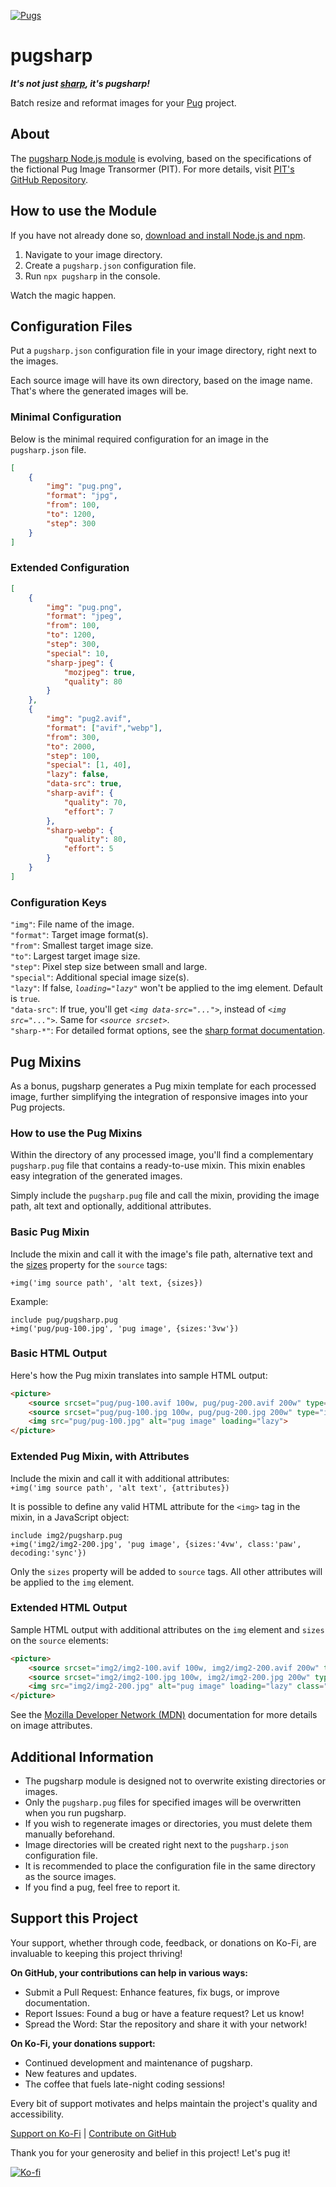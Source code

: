 [![Pugs](docs/pugs.webp)](https://github.com/sebfried/pugsharp/)

# pugsharp

***It's not just [sharp](https://www.npmjs.com/package/sharp), it's pugsharp!***

Batch resize and reformat images for your [Pug](https://www.npmjs.com/package/pug) project.

## About
The [pugsharp Node.js module](https://www.npmjs.com/package/pugsharp) is evolving, based on the specifications of the fictional Pug Image Transormer (PIT). For more details, visit [PIT's GitHub Repository](https://github.com/sebfried/pit).

## How to use the Module
If you have not already done so, [download and install Node.js and npm](https://docs.npmjs.com/downloading-and-installing-node-js-and-npm).

1. Navigate to your image directory.
2. Create a `pugsharp.json` configuration file.
3. Run `npx pugsharp` in the console.

Watch the magic happen.

## Configuration Files
Put a `pugsharp.json` configuration file in your image directory, right next to the images.

Each source image will have its own directory, based on the image name. That's where the generated images will be. 

### Minimal Configuration
Below is the minimal required configuration for an image in the `pugsharp.json` file.

```json
[
    {
        "img": "pug.png",
        "format": "jpg",
        "from": 100,
        "to": 1200,
        "step": 300
    }
]
```

### Extended Configuration
```json
[
    {
        "img": "pug.png",
        "format": "jpeg",
        "from": 100,
        "to": 1200,
        "step": 300,
        "special": 10,
        "sharp-jpeg": {
            "mozjpeg": true,
            "quality": 80
        }
    },
    {
        "img": "pug2.avif",
        "format": ["avif","webp"],
        "from": 300,
        "to": 2000,
        "step": 100,
        "special": [1, 40],
        "lazy": false,
        "data-src": true,
        "sharp-avif": {
            "quality": 70,
            "effort": 7
        },
        "sharp-webp": {
            "quality": 80,
            "effort": 5
        }
    }
]
```
### Configuration Keys
`"img"`: File name of the image.  
`"format"`: Target image format(s).  
`"from"`: Smallest target image size.  
`"to"`: Largest target image size.  
`"step"`: Pixel step size between small and large.  
`"special"`: Additional special image size(s).  
`"lazy"`: If false, *`loading="lazy"`* won't be applied to the img element. Default is `true`.  
`"data-src"`: If true, you'll get *`<img data-src="...">`*, instead of *`<img src="...">`*. Same for *`<source srcset>`*.   
`"sharp-*"`: For detailed format options, see the [sharp format documentation](https://sharp.pixelplumbing.com/api-output#toformat).

## Pug Mixins
As a bonus, pugsharp generates a Pug mixin template for each processed image, further simplifying the integration of responsive images into your Pug projects.

### How to use the Pug Mixins
Within the directory of any processed image, you'll find a complementary `pugsharp.pug` file that contains a ready-to-use mixin. This mixin enables easy integration of the generated images. 

Simply include the `pugsharp.pug` file and call the mixin, providing the image path, alt text and optionally, additional attributes. 

### Basic Pug Mixin
Include the mixin and call it with the image's file path, alternative text and the [sizes](https://developer.mozilla.org/en-US/docs/Web/API/HTMLImageElement/sizes) property for the `source` tags:  

`+img('img source path', 'alt text, {sizes})`

Example:
```
include pug/pugsharp.pug
+img('pug/pug-100.jpg', 'pug image', {sizes:'3vw'})
```

### Basic HTML Output
Here's how the Pug mixin translates into sample HTML output:
```html
<picture>
    <source srcset="pug/pug-100.avif 100w, pug/pug-200.avif 200w" type="image/avif" sizes="3vw">
    <source srcset="pug/pug-100.jpg 100w, pug/pug-200.jpg 200w" type="image/jpg" sizes="3vw">
    <img src="pug/pug-100.jpg" alt="pug image" loading="lazy">
</picture>
```

### Extended Pug Mixin, with Attributes
Include the mixin and call it with additional attributes:  
`+img('img source path', 'alt text', {attributes})`

It is possible to define any valid HTML attribute for the `<img>` tag in the mixin, in a JavaScript object:  
```
include img2/pugsharp.pug
+img('img2/img2-200.jpg', 'pug image', {sizes:'4vw', class:'paw', decoding:'sync'})
```

Only the `sizes` property will be added to `source` tags. All other attributes will be applied to the `img` element.

### Extended HTML Output
Sample HTML output with additional attributes on the `img` element and `sizes` on the `source` elements:
```html
<picture>
    <source srcset="img2/img2-100.avif 100w, img2/img2-200.avif 200w" type="image/avif" sizes="4vw">
    <source srcset="img2/img2-100.jpg 100w, img2/img2-200.jpg 200w" type="image/jpg" sizes="4vw">
    <img src="img2/img2-200.jpg" alt="pug image" loading="lazy" class="paw" decoding="sync">
</picture>
```

See the [Mozilla Developer Network (MDN)](https://developer.mozilla.org/en-US/docs/Web/HTML/Element/img) documentation for more details on image attributes.

## Additional Information
* The pugsharp module is designed not to overwrite existing directories or images.
* Only the `pugsharp.pug` files for specified images will be overwritten when you run pugsharp.
* If you wish to regenerate images or directories, you must delete them manually beforehand.
* Image directories will be created right next to the `pugsharp.json` configuration file.
* It is recommended to place the configuration file in the same directory as the source images. 
* If you find a pug, feel free to report it.  

## Support this Project
Your support, whether through code, feedback, or donations on Ko-Fi, are invaluable to keeping this project thriving!

**On GitHub, your contributions can help in various ways:**

* Submit a Pull Request: Enhance features, fix bugs, or improve documentation.
* Report Issues: Found a bug or have a feature request? Let us know!
* Spread the Word: Star the repository and share it with your network!

**On Ko-Fi, your donations support:**

* Continued development and maintenance of pugsharp.
* New features and updates.
* The coffee that fuels late-night coding sessions!

Every bit of support motivates and helps maintain the project's quality and accessibility. 

[Support on Ko-Fi](https://ko-fi.com/pugsharp) | [Contribute on GitHub](https://github.com/sebfried/pugsharp/)

Thank you for your generosity and belief in this project! Let's pug it!

[![Ko-fi](docs/ko-fi.jpeg)](https://ko-fi.com/pugsharp)